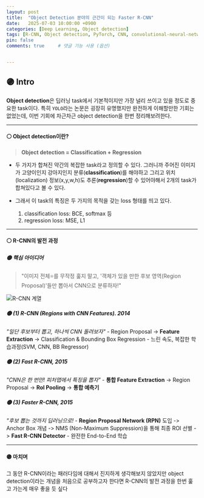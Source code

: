 ```yaml
---
layout: post
title:  "Object Detection 분야의 근간이 되는 Faster R-CNN"
date:   2025-07-03 10:00:00 +0900
categories: [Deep Learning, Object detection]
tags: [R-CNN, Object detection, PyTorch, CNN, convolutional-neural-network, Deep Learning, AI, Computer Vision]
pin: false
comments: true     # 댓글 기능 사용 (옵션)


---
```

## 🟣  Intro
**Object detection**은 딥러닝 task에서 기본적이지만 가장 널리 쓰이고 있을 정도로 중요한 task이다. 특히 `YOLO`라는 논문은 굉장히 유명했지만 완전하게 이해할만한 기회는 없었는데, 이번 기회에 차근차근 object detection을 한번 정리해보려한다.

---

#### ⚪ Object detection이란?

> **Object detection = Classification + Regression**

- 두 가지가 합쳐진 약간의 복잡한 task라고 정의할 수 있다. 그러니까 주어진 이미지가 고양이인지 강아지인지 분류(**classification**)를 해야하고 그리고 위치(localization) 정보(x,y,w,h)도 추론(**regression**)할 수 있어야해서 2개의 task가 합쳐있다고 볼 수 있다.

- 그래서 이 task의 특징은 두 가지의 목적을 갖는 loss 형태를 띄고 있다.
    1) classification loss: BCE, softmax 등
    2) regression loss: MSE, L1

---

#### ⚪ R-CNN의 발전 과정

##### 🟡 핵심 아이디어

>  "이미지 전체⭐를 무작정 훑지 말고, '객체가 있을 만한 후보 영역(Region Proposal)'들만 뽑아서 CNN으로 분류하자!"

![R-CNN 계열](https://wikidocs.net/images/page/136494/RCNN2.png)

##### 🟡 (1) R-CNN (Regions with CNN Features). 2014
*"일단 후보부터 뽑고, 하나씩 CNN 돌려보자"*
    - Region Proposal -> **Feature Extraction** -> Classification & Bounding Box Regression
    - 느린 속도, 복잡한 학습과정(SVM, CNN, BB Regressor)

##### 🟡 (2) Fast R-CNN, 2015
*"CNN은 한 번만! 피처맵에서 특징을 뽑자"*
    - **통합 Feature Extraction** -> Region Proposal -> **RoI Pooling** -> **통합 예측기**


##### 🟡 (3) Faster R-CNN, 2015
 *"후보 뽑는 것까지 딥러닝으로!*
    - **Region Proposal Network (RPN)** 도입 -> Anchor Box 개념 -> NMS (Non-Maximum Suppression)을 통해 최종 ROI 선별 -> **Fast R-CNN Detector**
    - 완전한 End-to-End 학습

 ---
 
#### 🟣 마치며

그 동안 R-CNN이라는 패러다임에 대해서 진지하게 생각해보지 않았지만 object detection이라는 개념을 처음으로 공부하고자 한다면 R-CNN의 발전 과정을 한번 훑고 가는게 매우 좋을 듯 싶다